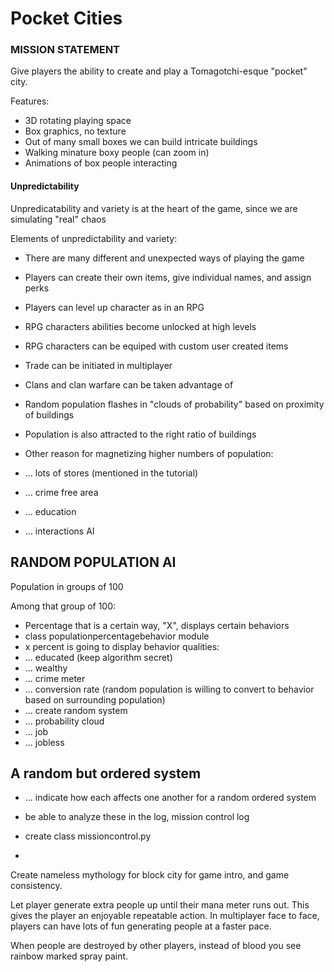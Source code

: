 <h1> Pocket Cities </h1>

<h3> MISSION STATEMENT </h3>

Give players the ability to create and play a Tomagotchi-esque "pocket" city. 

Features:

  - 3D rotating playing space
  - Box graphics, no texture 
  - Out of many small boxes we can build intricate buildings
  - Walking minature boxy people (can zoom in)
  - Animations of box people interacting
  

<h4> Unpredictability </h4>

Unpredicatability and variety is at the heart of the game, since we are simulating "real" chaos 

Elements of unpredictability and variety:
  - There are many different and unexpected ways of playing the game
  - Players can create their own items, give individual names, and assign perks
  - Players can level up character as in an RPG
  - RPG characters abilities become unlocked at high levels 
  - RPG characters can be equiped with custom user created items 
  - Trade can be initiated in multiplayer
  - Clans and clan warfare can be taken advantage of 
  
  - Random population flashes in "clouds of probability" based on proximity of buildings
  - Population is also attracted to the right ratio of buildings
  - Other reason for magnetizing higher numbers of population:
  - ... lots of stores (mentioned in the tutorial) 
  - ... crime free area
  - ... education
  - ... interactions AI

<H2> RANDOM POPULATION AI </H2>

Population in groups of 100


Among that group of 100: 
  - Percentage that is a certain way, "X", displays certain behaviors
  - class populationpercentagebehavior module 
  - x percent is going to display behavior qualities: 
  - ... educated (keep algorithm secret) 
  - ... wealthy
  - ... crime meter
  - ... conversion rate (random population is willing to convert to behavior based on surrounding population)
  - ... create random system
  - ... probability cloud
  - ... job
  - ... jobless

<h2> A random but ordered system </h2>

  - ... indicate how each affects one another for a random ordered system
  
  - be able to analyze these in the log, mission control log
  - create class missioncontrol.py 
  - 
  
  
  
  Create nameless mythology for block city for game intro, and game consistency. 
  
  Let player generate extra people up until their mana meter runs out. This gives the player an enjoyable repeatable action. In multiplayer face to face, players can have lots of fun generating people at a faster pace. 
  
  When people are destroyed by other players, instead of blood you see rainbow marked spray paint. 
  
  
  
  
